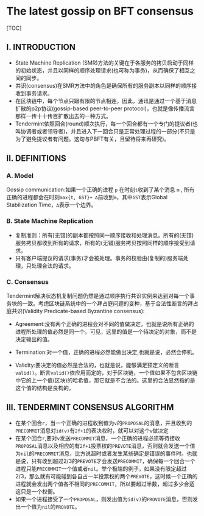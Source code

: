 # The latest gossip on BFT consensus

[TOC]



## I.  INTRODUCTION

- State Machine Replication (SMR)方法的关键在于各服务的拷贝启动于同样的初始状态，并且以同样的顺序处理请求(也可称为事务)，从而确保了相互之间的同步。
- 共识(consensus)在SMR方法中的角色是确保所有的服务副本以同样的顺序接收到事务请求。
- 在区块链中，每个节点只跟有限的节点相连，因此，通讯是通过一个基于消息扩散的p2p协议(gossip-based peer-to-peer protocol)，也就是像传播流言那样一传十十传百扩散出去的一种方式。
- Tendermint依照回合(round)顺次执行，每一个回合都有一个专门的提议者(也叫协调者或者领导者)，并且进入下一回合只是正常处理过程的一部分(不只是为了避免提议者有问题。这句与PBFT有关，且留待将来再研究)。

## II.  DEFINITIONS

### A. Model

Gossip communication:如果一个正确的进程 `p` 在时刻`t`收到了某个消息 `m` , 所有正确的进程都会在时刻`max{t, GST}+ ∆`前收到`m`，其中`GST`表示Global Stabilization Time，`∆`表示一个边界。

### B. State Machine Replication

- 复制准则：所有[无错]的副本都按照同一顺序接收和处理消息。所有的(无错)服务拷贝都收到所有的请求，所有的(无错)服务拷贝按照同样的顺序接受到请求。
- 只有客户端提议的请求(事务)才会被处理。事务的校验由(复制的)服务端处理，只处理合法的请求。

### C. Consensus

Tendermint解决状态机复制问题仍然是通过顺序执行共识实例来达到对每一个事务块的一致。考虑区块链系统中的一个拜占庭问题的变种，基于合法性断言的拜占庭共识(Validity Predicate-based Byzantine consensus):

- Agreement:没有两个正确的进程会对不同的值做决定，也就是说所有正确的进程所处理的值必然是同一个。可见，这里的值是一个待决定的对象，而不是决定输出的值。

- Termination:对一个值，正确的进程必然能做出决定,也就是说，必然会停机。

- Validity:要决定的值必然是合法的，也就是说，能够满足预定义的断言`valid()`。断言`valid()`依应用而定的，对于区块链，一个值如果不包含区块链中它的上一个值(区块)的哈希值，那它就是不合法的。这里的合法显然指的是这个值的结构是良构的。

## III.  TENDERMINT CONSENSUS ALGORITHM

- 在某个回合`r`，当一个正确的进程收到值为`v`的`PROPOSAL`的消息，并且收到的`PRECOMMIT`消息对`id(v)`有`2f+1`的表决权时，就可以对这个`v`做决定
- 在某个回合`r`,要对`v`发送`PRECOMMIT`消息，一个正确的进程必须等待接收`PROPOSAL`消息以及相应的有`2f+1`投票权的`PREVOTE`消息，否则就会发送一个值为`nil`的`PRECOMMIT`消息，比方说超时或者发生某些确定是错误的事件时。也就是说，只有收到超过2/3的`PREVOTE`才会发送`PRECOMMIT`，确保每一个回合一个进程只能`PRECOMMIT`一个值或者`nil`。举个极端的例子，如果没有限定超过2/3，那么就有可能碰到各自占一半投票权的两个`PREVOTE`，这时候一个正确的进程就会发出两个值各不相同的`PRECOMMIT`，所以要超过半数，超过多少合适这只是一个权衡。
- 如果一个进程接受了一个`PROPOSAL`，则发出值为`id(v)`的`PROVOTE`消息，否则发出一个值为`nil`的`PROVOTE`。

